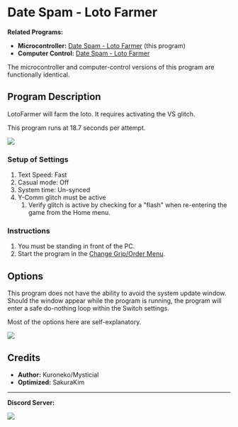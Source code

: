 # Date Spam - Loto Farmer

**Related Programs:**
- **Microcontroller:** [Date Spam - Loto Farmer](https://github.com/PokemonAutomation/Microcontroller/blob/master/Wiki/Programs/PokemonSwSh/DateSpam-LotoFarmer.md) (this program)
- **Computer Control:** [Date Spam - Loto Farmer](https://github.com/PokemonAutomation/ComputerControl/blob/master/Wiki/Programs/PokemonSwSh/DateSpam-LotoFarmer.md)

The microcontroller and computer-control versions of this program are functionally identical.


## Program Description

LotoFarmer will farm the loto. It requires activating the VS glitch.

This program runs at 18.7 seconds per attempt.

<img src="images/DateSpam-LotoFarmer-0.png">

### Setup of Settings

1. Text Speed: Fast
2. Casual mode: Off
3. System time: Un-synced
4. Y-Comm glitch must be active
   1. Verify glitch is active by checking for a "flash" when re-entering the game from the Home menu.

### Instructions

1. You must be standing in front of the PC.
2. Start the program in the [Change Grip/Order Menu](/Wiki/Programs/NintendoSwitch/ChangeGripOrderMenu.md).


## Options

This program does not have the ability to avoid the system update window. Should the window appear while the program is running, the program will enter a safe do-nothing loop within the Switch settings.

Most of the options here are self-explanatory.

<img src="images/DateSpam-LotoFarmer-Settings.png">


## Credits

- **Author:** Kuroneko/Mysticial
- **Optimized:** SakuraKim


<hr>

**Discord Server:** 

[<img src="https://canary.discordapp.com/api/guilds/695809740428673034/widget.png?style=banner2">](https://discord.gg/cQ4gWxN)



